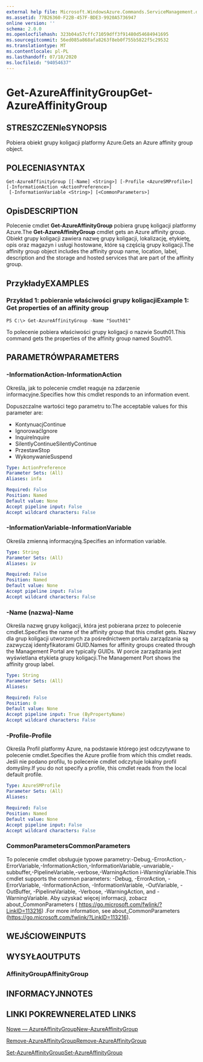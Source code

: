 ```yaml
---
external help file: Microsoft.WindowsAzure.Commands.ServiceManagement.dll-Help.xml
ms.assetid: 77B26360-F22B-457F-BDE3-9920A5736947
online version: ''
schema: 2.0.0
ms.openlocfilehash: 323b04a57cffc71059dff3f91480d54684941695
ms.sourcegitcommit: 56ed085a868afa8263f8eb0f755b5822f5c29532
ms.translationtype: MT
ms.contentlocale: pl-PL
ms.lasthandoff: 07/18/2020
ms.locfileid: "94054637"
---
```

# <span data-ttu-id="4df66-101">Get-AzureAffinityGroup</span><span class="sxs-lookup"><span data-stu-id="4df66-101">Get-AzureAffinityGroup</span></span>

## <span data-ttu-id="4df66-102">STRESZCZENIe</span><span class="sxs-lookup"><span data-stu-id="4df66-102">SYNOPSIS</span></span>
<span data-ttu-id="4df66-103">Pobiera obiekt grupy koligacji platformy Azure.</span><span class="sxs-lookup"><span data-stu-id="4df66-103">Gets an Azure affinity group object.</span></span>

## <span data-ttu-id="4df66-104">POLECENIA</span><span class="sxs-lookup"><span data-stu-id="4df66-104">SYNTAX</span></span>

```
Get-AzureAffinityGroup [[-Name] <String>] [-Profile <AzureSMProfile>] [-InformationAction <ActionPreference>]
 [-InformationVariable <String>] [<CommonParameters>]
```

## <span data-ttu-id="4df66-105">Opis</span><span class="sxs-lookup"><span data-stu-id="4df66-105">DESCRIPTION</span></span>
<span data-ttu-id="4df66-106">Polecenie cmdlet **Get-AzureAffinityGroup** pobiera grupę koligacji platformy Azure.</span><span class="sxs-lookup"><span data-stu-id="4df66-106">The **Get-AzureAffinityGroup** cmdlet gets an Azure affinity group.</span></span>
<span data-ttu-id="4df66-107">Obiekt grupy koligacji zawiera nazwę grupy koligacji, lokalizację, etykietę, opis oraz magazyn i usługi hostowane, które są częścią grupy koligacji.</span><span class="sxs-lookup"><span data-stu-id="4df66-107">The affinity group object includes the affinity group name, location, label, description and the storage and hosted services that are part of the affinity group.</span></span>

## <span data-ttu-id="4df66-108">Przykłady</span><span class="sxs-lookup"><span data-stu-id="4df66-108">EXAMPLES</span></span>

### <span data-ttu-id="4df66-109">Przykład 1: pobieranie właściwości grupy koligacji</span><span class="sxs-lookup"><span data-stu-id="4df66-109">Example 1: Get properties of an affinity group</span></span>
```
PS C:\> Get-AzureAffinityGroup -Name "South01"
```

<span data-ttu-id="4df66-110">To polecenie pobiera właściwości grupy koligacji o nazwie South01.</span><span class="sxs-lookup"><span data-stu-id="4df66-110">This command gets the properties of the affinity group named South01.</span></span>

## <span data-ttu-id="4df66-111">PARAMETRÓW</span><span class="sxs-lookup"><span data-stu-id="4df66-111">PARAMETERS</span></span>

### <span data-ttu-id="4df66-112">-InformationAction</span><span class="sxs-lookup"><span data-stu-id="4df66-112">-InformationAction</span></span>
<span data-ttu-id="4df66-113">Określa, jak to polecenie cmdlet reaguje na zdarzenie informacyjne.</span><span class="sxs-lookup"><span data-stu-id="4df66-113">Specifies how this cmdlet responds to an information event.</span></span>

<span data-ttu-id="4df66-114">Dopuszczalne wartości tego parametru to:</span><span class="sxs-lookup"><span data-stu-id="4df66-114">The acceptable values for this parameter are:</span></span>

- <span data-ttu-id="4df66-115">Kontynuacj</span><span class="sxs-lookup"><span data-stu-id="4df66-115">Continue</span></span>
- <span data-ttu-id="4df66-116">Ignorować</span><span class="sxs-lookup"><span data-stu-id="4df66-116">Ignore</span></span>
- <span data-ttu-id="4df66-117">Inquire</span><span class="sxs-lookup"><span data-stu-id="4df66-117">Inquire</span></span>
- <span data-ttu-id="4df66-118">SilentlyContinue</span><span class="sxs-lookup"><span data-stu-id="4df66-118">SilentlyContinue</span></span>
- <span data-ttu-id="4df66-119">Przestaw</span><span class="sxs-lookup"><span data-stu-id="4df66-119">Stop</span></span>
- <span data-ttu-id="4df66-120">Wykonywanie</span><span class="sxs-lookup"><span data-stu-id="4df66-120">Suspend</span></span>

```yaml
Type: ActionPreference
Parameter Sets: (All)
Aliases: infa

Required: False
Position: Named
Default value: None
Accept pipeline input: False
Accept wildcard characters: False
```

### <span data-ttu-id="4df66-121">-InformationVariable</span><span class="sxs-lookup"><span data-stu-id="4df66-121">-InformationVariable</span></span>
<span data-ttu-id="4df66-122">Określa zmienną informacyjną.</span><span class="sxs-lookup"><span data-stu-id="4df66-122">Specifies an information variable.</span></span>

```yaml
Type: String
Parameter Sets: (All)
Aliases: iv

Required: False
Position: Named
Default value: None
Accept pipeline input: False
Accept wildcard characters: False
```

### <span data-ttu-id="4df66-123">-Name (nazwa)</span><span class="sxs-lookup"><span data-stu-id="4df66-123">-Name</span></span>
<span data-ttu-id="4df66-124">Określa nazwę grupy koligacji, która jest pobierana przez to polecenie cmdlet.</span><span class="sxs-lookup"><span data-stu-id="4df66-124">Specifies the name of the affinity group that this cmdlet gets.</span></span>
<span data-ttu-id="4df66-125">Nazwy dla grup koligacji utworzonych za pośrednictwem portalu zarządzania są zazwyczaj identyfikatorami GUID.</span><span class="sxs-lookup"><span data-stu-id="4df66-125">Names for affinity groups created through the Management Portal are typically GUIDs.</span></span>
<span data-ttu-id="4df66-126">W porcie zarządzania jest wyświetlana etykieta grupy koligacji.</span><span class="sxs-lookup"><span data-stu-id="4df66-126">The Management Port shows the affinity group label.</span></span>

```yaml
Type: String
Parameter Sets: (All)
Aliases: 

Required: False
Position: 0
Default value: None
Accept pipeline input: True (ByPropertyName)
Accept wildcard characters: False
```

### <span data-ttu-id="4df66-127">-Profile</span><span class="sxs-lookup"><span data-stu-id="4df66-127">-Profile</span></span>
<span data-ttu-id="4df66-128">Określa Profil platformy Azure, na podstawie którego jest odczytywane to polecenie cmdlet.</span><span class="sxs-lookup"><span data-stu-id="4df66-128">Specifies the Azure profile from which this cmdlet reads.</span></span>
<span data-ttu-id="4df66-129">Jeśli nie podano profilu, to polecenie cmdlet odczytuje lokalny profil domyślny.</span><span class="sxs-lookup"><span data-stu-id="4df66-129">If you do not specify a profile, this cmdlet reads from the local default profile.</span></span>

```yaml
Type: AzureSMProfile
Parameter Sets: (All)
Aliases: 

Required: False
Position: Named
Default value: None
Accept pipeline input: False
Accept wildcard characters: False
```

### <span data-ttu-id="4df66-130">CommonParameters</span><span class="sxs-lookup"><span data-stu-id="4df66-130">CommonParameters</span></span>
<span data-ttu-id="4df66-131">To polecenie cmdlet obsługuje typowe parametry:-Debug,-ErrorAction,-ErrorVariable,-InformationAction,-InformationVariable,-unvariable,-subbuffer,-PipelineVariable,-verbose,-WarningAction i-WarningVariable.</span><span class="sxs-lookup"><span data-stu-id="4df66-131">This cmdlet supports the common parameters: -Debug, -ErrorAction, -ErrorVariable, -InformationAction, -InformationVariable, -OutVariable, -OutBuffer, -PipelineVariable, -Verbose, -WarningAction, and -WarningVariable.</span></span> <span data-ttu-id="4df66-132">Aby uzyskać więcej informacji, zobacz about_CommonParameters ( https://go.microsoft.com/fwlink/?LinkID=113216) .</span><span class="sxs-lookup"><span data-stu-id="4df66-132">For more information, see about_CommonParameters (https://go.microsoft.com/fwlink/?LinkID=113216).</span></span>

## <span data-ttu-id="4df66-133">WEJŚCIOWE</span><span class="sxs-lookup"><span data-stu-id="4df66-133">INPUTS</span></span>

## <span data-ttu-id="4df66-134">WYSYŁA</span><span class="sxs-lookup"><span data-stu-id="4df66-134">OUTPUTS</span></span>

### <span data-ttu-id="4df66-135">AffinityGroup</span><span class="sxs-lookup"><span data-stu-id="4df66-135">AffinityGroup</span></span>

## <span data-ttu-id="4df66-136">INFORMACYJN</span><span class="sxs-lookup"><span data-stu-id="4df66-136">NOTES</span></span>

## <span data-ttu-id="4df66-137">LINKI POKREWNE</span><span class="sxs-lookup"><span data-stu-id="4df66-137">RELATED LINKS</span></span>

[<span data-ttu-id="4df66-138">Nowe — AzureAffinityGroup</span><span class="sxs-lookup"><span data-stu-id="4df66-138">New-AzureAffinityGroup</span></span>](./New-AzureAffinityGroup.md)

[<span data-ttu-id="4df66-139">Remove-AzureAffinityGroup</span><span class="sxs-lookup"><span data-stu-id="4df66-139">Remove-AzureAffinityGroup</span></span>](./Remove-AzureAffinityGroup.md)

[<span data-ttu-id="4df66-140">Set-AzureAffinityGroup</span><span class="sxs-lookup"><span data-stu-id="4df66-140">Set-AzureAffinityGroup</span></span>](./Set-AzureAffinityGroup.md)


